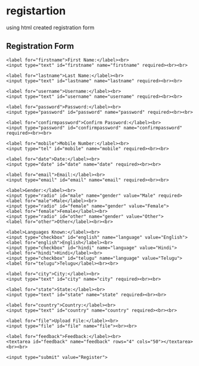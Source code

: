 # registartion
using html created registration form
<!DOCTYPE html>
<html>
<head>
  <title>Complete Registration Form</title>
</head>
<body>

  <h2>Registration Form</h2>

  <form action="/submit" method="post" enctype="multipart/form-data">
    
    <label for="firstname">First Name:</label><br>
    <input type="text" id="firstname" name="firstname" required><br><br>

    <label for="lastname">Last Name:</label><br>
    <input type="text" id="lastname" name="lastname" required><br><br>

    <label for="username">Username:</label><br>
    <input type="text" id="username" name="username" required><br><br>

    <label for="password">Password:</label><br>
    <input type="password" id="password" name="password" required><br><br>

    <label for="confirmpassword">Confirm Password:</label><br>
    <input type="password" id="confirmpassword" name="confirmpassword" required><br><br>

    <label for="mobile">Mobile Number:</label><br>
    <input type="tel" id="mobile" name="mobile" required><br><br>

    <label for="date">Date:</label><br>
    <input type="date" id="date" name="date" required><br><br>

    <label for="email">Email:</label><br>
    <input type="email" id="email" name="email" required><br><br>

    <label>Gender:</label><br>
    <input type="radio" id="male" name="gender" value="Male" required>
    <label for="male">Male</label><br>
    <input type="radio" id="female" name="gender" value="Female">
    <label for="female">Female</label><br>
    <input type="radio" id="other" name="gender" value="Other">
    <label for="other">Other</label><br><br>

    <label>Languages Known:</label><br>
    <input type="checkbox" id="english" name="language" value="English">
    <label for="english">English</label><br>
    <input type="checkbox" id="hindi" name="language" value="Hindi">
    <label for="hindi">Hindi</label><br>
    <input type="checkbox" id="telugu" name="language" value="Telugu">
    <label for="telugu">Telugu</label><br><br>

    <label for="city">City:</label><br>
    <input type="text" id="city" name="city" required><br><br>

    <label for="state">State:</label><br>
    <input type="text" id="state" name="state" required><br><br>

    <label for="country">Country:</label><br>
    <input type="text" id="country" name="country" required><br><br>

    <label for="file">Upload File:</label><br>
    <input type="file" id="file" name="file"><br><br>

    <label for="feedback">Feedback:</label><br>
    <textarea id="feedback" name="feedback" rows="4" cols="50"></textarea><br><br>

    <input type="submit" value="Register">

  </form>

</body>
</html>

